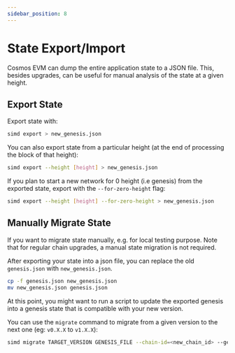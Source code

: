 ```yaml
---
sidebar_position: 8
---
```


# State Export/Import

Cosmos EVM can dump the entire application state to a JSON file.
This, besides upgrades,
can be useful for manual analysis of the state at a given height.

## Export State

Export state with:

```bash
simd export > new_genesis.json
```

You can also export state from a particular height
(at the end of processing the block of that height):

```bash
simd export --height [height] > new_genesis.json
```

If you plan to start a new network for 0 height (i.e genesis) from the exported state,
export with the `--for-zero-height` flag:

```bash
simd export --height [height] --for-zero-height > new_genesis.json
```

## Manually Migrate State

If you want to migrate state manually, e.g. for local testing purpose.
Note that for regular chain upgrades, a manual state migration is not required.

After exporting your state into a json file,
you can replace the old `genesis.json` with `new_genesis.json`.

```bash
cp -f genesis.json new_genesis.json
mv new_genesis.json genesis.json
```

At this point, you might want to run a script
to update the exported genesis into a genesis state
that is compatible with your new version.

You can use the `migrate` command to
migrate from a given version to the next one (eg: `v0.X.X` to `v1.X.X`):

```bash
simd migrate TARGET_VERSION GENESIS_FILE --chain-id=<new_chain_id> --genesis-time=<yyyy-mm-ddThh:mm:ssZ>
```